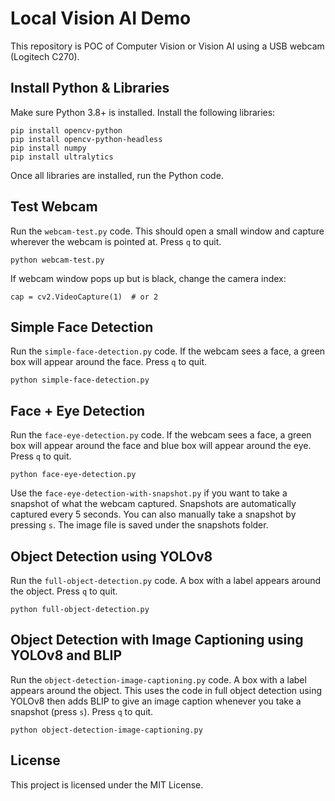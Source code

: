 # Local Vision AI Demo

This repository is POC of Computer Vision or Vision AI using a USB webcam (Logitech C270).

## Install Python & Libraries
Make sure Python 3.8+ is installed. Install the following libraries:

```
pip install opencv-python
pip install opencv-python-headless
pip install numpy
pip install ultralytics
```

Once all libraries are installed, run the Python code.

## Test Webcam

Run the `webcam-test.py` code. This should open a small window and capture wherever the webcam is pointed at. Press `q` to quit.

```
python webcam-test.py
```

If webcam window pops up but is black, change the camera index:

```
cap = cv2.VideoCapture(1)  # or 2
```

## Simple Face Detection

Run the `simple-face-detection.py` code. If the webcam sees a face, a green box will appear around the face. Press `q` to quit.

```
python simple-face-detection.py
```

## Face + Eye Detection

Run the `face-eye-detection.py` code. If the webcam sees a face, a green box will appear around the face and blue box will appear around the eye. Press `q` to quit.

```
python face-eye-detection.py
```

Use the `face-eye-detection-with-snapshot.py` if you want to take a snapshot of what the webcam captured. Snapshots are automatically captured every 5 seconds. You can also manually take a snapshot by pressing `s`. The image file is saved under the snapshots folder.

## Object Detection using YOLOv8

Run the `full-object-detection.py` code. A box with a label appears around the object. Press `q` to quit.

```
python full-object-detection.py
```

## Object Detection with Image Captioning using YOLOv8 and BLIP

Run the `object-detection-image-captioning.py` code. A box with a label appears around the object. This uses the code in full object detection using YOLOv8 then adds BLIP to give an image caption whenever you take a snapshot (press `s`). Press `q` to quit.

```
python object-detection-image-captioning.py
```

## License

This project is licensed under the MIT License.